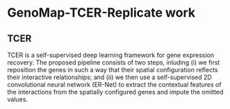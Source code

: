 # GenoMap-TCER-Replicate work

## TCER
TCER is a self-supervised deep learning framework for gene expression recovery. The proposed pipeline consists of two steps, inluding (i) we first reposition the genes in such a way that their spatial configuration reflects their interactive relationships; and (ii) we then use a self-supervised 2D convolutional neural network (ER-Net) to extract the contextual features of the interactions from the spatially configured genes and impute the omitted values. 


